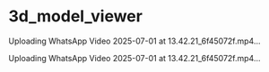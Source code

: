 # 3d_model_viewer

Uploading WhatsApp Video 2025-07-01 at 13.42.21_6f45072f.mp4…



Uploading WhatsApp Video 2025-07-01 at 13.42.21_6f45072f.mp4…

